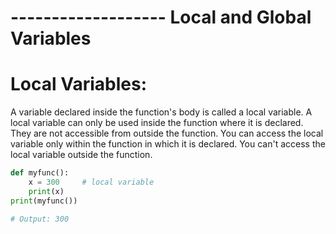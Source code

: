 # ------------------- Local and Global Variables 
# Local Variables:
 A variable declared inside the function's body is called a local variable.
    A local variable can only be used inside the function where it is declared.
    They are not accessible from outside the function.
    You can access the local variable only within the function in which it is declared.
    You can't access the local variable outside the function.
```python
def myfunc():
    x = 300     # local variable
    print(x)
print(myfunc())

# Output: 300


```

